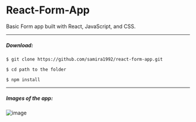 # React-Form-App

Basic Form app built with React, JavaScript, and CSS.

-----

##### Download:

`$ git clone https://github.com/samira1992/react-form-app.git`

`$ cd path to the folder`

`$ npm install `


_____


##### Images of the app:

![image](https://github.com/samira1992/react-form-app/assets/49342424/f9e5270a-0699-4a87-b1a8-af3ab4f3e7df)

